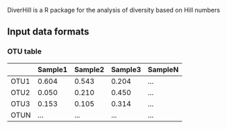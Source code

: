 DiverHill is a R package for the analysis of diversity based on Hill numbers

## Input data formats

### OTU table

|       | Sample1 | Sample2 |Sample3  |SampleN
| ------------- | ------------- | ------------- | ------------- |------------- |
| OTU1  | 0.604   |0.543    |0.204    |...
| OTU2  | 0.050   |0.210    |0.450    |...
| OTU3  | 0.153   |0.105    |0.314    |...
| OTUN  | ...   |...    |...    |...
